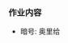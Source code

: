<!--
 * @Descripttion: 
 * @version: 
 * @Author: 夜殇
 * @Date: 2020-08-18 20:48:45
 * @LastEditors: 夜殇
 * @LastEditTime: 2020-08-18 21:49:25
-->
### 作业内容

- 暗号: 奥里给